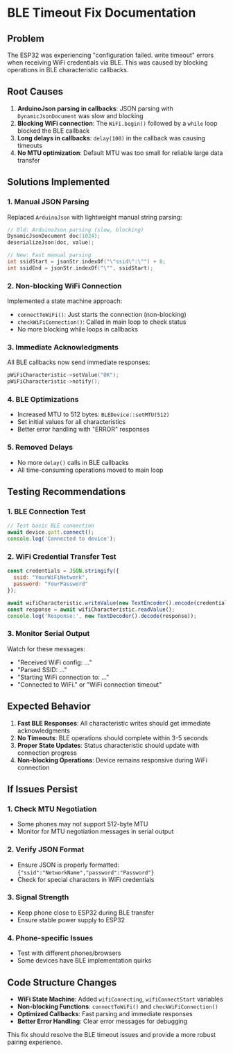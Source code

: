 # BLE Timeout Fix Documentation

## Problem
The ESP32 was experiencing "configuration failed. write timeout" errors when receiving WiFi credentials via BLE. This was caused by blocking operations in BLE characteristic callbacks.

## Root Causes
1. **ArduinoJson parsing in callbacks**: JSON parsing with `DynamicJsonDocument` was slow and blocking
2. **Blocking WiFi connection**: The `WiFi.begin()` followed by a `while` loop blocked the BLE callback
3. **Long delays in callbacks**: `delay(100)` in the callback was causing timeouts
4. **No MTU optimization**: Default MTU was too small for reliable large data transfer

## Solutions Implemented

### 1. Manual JSON Parsing
Replaced `ArduinoJson` with lightweight manual string parsing:
```cpp
// Old: ArduinoJson parsing (slow, blocking)
DynamicJsonDocument doc(1024);
deserializeJson(doc, value);

// New: Fast manual parsing
int ssidStart = jsonStr.indexOf("\"ssid\":\"") + 8;
int ssidEnd = jsonStr.indexOf("\"", ssidStart);
```

### 2. Non-blocking WiFi Connection
Implemented a state machine approach:
- `connectToWiFi()`: Just starts the connection (non-blocking)
- `checkWiFiConnection()`: Called in main loop to check status
- No more blocking while loops in callbacks

### 3. Immediate Acknowledgments
All BLE callbacks now send immediate responses:
```cpp
pWiFiCharacteristic->setValue("OK");
pWiFiCharacteristic->notify();
```

### 4. BLE Optimizations
- Increased MTU to 512 bytes: `BLEDevice::setMTU(512)`
- Set initial values for all characteristics
- Better error handling with "ERROR" responses

### 5. Removed Delays
- No more `delay()` calls in BLE callbacks
- All time-consuming operations moved to main loop

## Testing Recommendations

### 1. BLE Connection Test
```javascript
// Test basic BLE connection
await device.gatt.connect();
console.log('Connected to device');
```

### 2. WiFi Credential Transfer Test
```javascript
const credentials = JSON.stringify({
  ssid: "YourWiFiNetwork",
  password: "YourPassword"
});

await wifiCharacteristic.writeValue(new TextEncoder().encode(credentials));
const response = await wifiCharacteristic.readValue();
console.log('Response:', new TextDecoder().decode(response));
```

### 3. Monitor Serial Output
Watch for these messages:
- "Received WiFi config: ..."
- "Parsed SSID: ..."
- "Starting WiFi connection to: ..."
- "Connected to WiFi." or "WiFi connection timeout"

## Expected Behavior

1. **Fast BLE Responses**: All characteristic writes should get immediate acknowledgments
2. **No Timeouts**: BLE operations should complete within 3-5 seconds
3. **Proper State Updates**: Status characteristic should update with connection progress
4. **Non-blocking Operations**: Device remains responsive during WiFi connection

## If Issues Persist

### 1. Check MTU Negotiation
- Some phones may not support 512-byte MTU
- Monitor for MTU negotiation messages in serial output

### 2. Verify JSON Format
- Ensure JSON is properly formatted: `{"ssid":"NetworkName","password":"Password"}`
- Check for special characters in WiFi credentials

### 3. Signal Strength
- Keep phone close to ESP32 during BLE transfer
- Ensure stable power supply to ESP32

### 4. Phone-specific Issues
- Test with different phones/browsers
- Some devices have BLE implementation quirks

## Code Structure Changes

- **WiFi State Machine**: Added `wifiConnecting`, `wifiConnectStart` variables
- **Non-blocking Functions**: `connectToWiFi()` and `checkWiFiConnection()`
- **Optimized Callbacks**: Fast parsing and immediate responses
- **Better Error Handling**: Clear error messages for debugging

This fix should resolve the BLE timeout issues and provide a more robust pairing experience.
